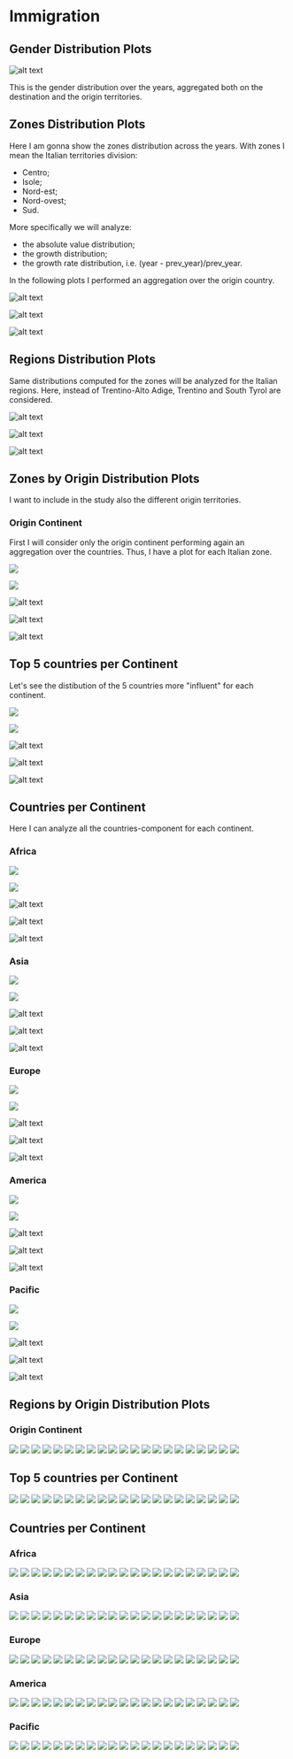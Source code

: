 # Immigration

## Gender Distribution Plots
![alt text](https://github.com/SaraR-1/Immigration/blob/master/Plots/gender_distribution.png)

This is the gender distribution over the years, aggregated both on the destination and the origin territories.

## Zones Distribution Plots
Here I am gonna show the zones distribution across the years. With zones I mean the Italian territories division:
- Centro;
- Isole;
- Nord-est;
- Nord-ovest;
- Sud.

More specifically we will analyze:
- the absolute value distribution;
- the growth distribution;
- the growth rate distribution, i.e. (year - prev_year)/prev_year.

In the following plots I performed an aggregation over the origin country.

![alt text](https://github.com/SaraR-1/Immigration/blob/master/Plots/zone.png)

![alt text](https://github.com/SaraR-1/Immigration/blob/master/Plots/zone_abs_growth.png)

![alt text](https://github.com/SaraR-1/Immigration/blob/master/Plots/zone_prev_growth.png)

## Regions Distribution Plots
Same distributions computed for the zones will be analyzed for the Italian regions. Here, instead of Trentino-Alto Adige, Trentino and South Tyrol are considered.

![alt text](https://github.com/SaraR-1/Immigration/blob/master/Plots/region_abs.png)

![alt text](https://github.com/SaraR-1/Immigration/blob/master/Plots/region_abs_growth.png)

![alt text](https://github.com/SaraR-1/Immigration/blob/master/Plots/region_prev_growth.png)

## Zones by Origin Distribution Plots
I want to include in the study also the different origin territories. 

### Origin Continent
First I will consider only the origin continent performing again an aggregation over the countries. Thus, I have a plot for each Italian zone.

![](https://github.com/SaraR-1/Immigration/blob/master/Plots/continent_distr_Centro.png) 

![](https://github.com/SaraR-1/Immigration/blob/master/Plots/continent_distr_Isole.png)

![alt text](https://github.com/SaraR-1/Immigration/blob/master/Plots/continent_distr_Nord-est.png)

![alt text](https://github.com/SaraR-1/Immigration/blob/master/Plots/continent_distr_Nord-ovest.png)

![alt text](https://github.com/SaraR-1/Immigration/blob/master/Plots/continent_distr_Sud.png)

## Top 5 countries per Continent
Let's see the distibution of the 5 countries more "influent" for each continent.

![](https://github.com/SaraR-1/Immigration/blob/master/Plots/zone_top5_countrie_cont_Centro.png) 

![](https://github.com/SaraR-1/Immigration/blob/master/Plots/zone_top5_countrie_cont_Isole.png)

![alt text](https://github.com/SaraR-1/Immigration/blob/master/Plots/zone_top5_countrie_cont_Nord-est.png)

![alt text](https://github.com/SaraR-1/Immigration/blob/master/Plots/zone_top5_countrie_cont_Nord-ovest.png)

![alt text](https://github.com/SaraR-1/Immigration/blob/master/Plots/zone_top5_countrie_cont_Sud.png)

## Countries per Continent
Here I can analyze all the countries-component for each continent.

### Africa
![](https://github.com/SaraR-1/Immigration/blob/master/Plots/py_zone_Africa_countries_Centro.png) 

![](https://github.com/SaraR-1/Immigration/blob/master/Plots/py_zone_Africa_countries_Isole.png)

![alt text](https://github.com/SaraR-1/Immigration/blob/master/Plots/py_zone_Africa_countries_Nord-est.png)

![alt text](https://github.com/SaraR-1/Immigration/blob/master/Plots/py_zone_Africa_countries_Nord-ovest.png)

![alt text](https://github.com/SaraR-1/Immigration/blob/master/Plots/py_zone_Africa_countries_Sud.png)

### Asia
![](https://github.com/SaraR-1/Immigration/blob/master/Plots/py_zone_Asia_countries_Centro.png) 

![](https://github.com/SaraR-1/Immigration/blob/master/Plots/py_zone_Asia_countries_Isole.png)

![alt text](https://github.com/SaraR-1/Immigration/blob/master/Plots/py_zone_Asia_countries_Nord-est.png)

![alt text](https://github.com/SaraR-1/Immigration/blob/master/Plots/py_zone_Asia_countries_Nord-ovest.png)

![alt text](https://github.com/SaraR-1/Immigration/blob/master/Plots/py_zone_Asia_countries_Sud.png)

### Europe
![](https://github.com/SaraR-1/Immigration/blob/master/Plots/py_zone_Europe_countries_Centro.png) 

![](https://github.com/SaraR-1/Immigration/blob/master/Plots/py_zone_Europe_countries_Isole.png)

![alt text](https://github.com/SaraR-1/Immigration/blob/master/Plots/py_zone_Europe_countries_Nord-est.png)

![alt text](https://github.com/SaraR-1/Immigration/blob/master/Plots/py_zone_Europe_countries_Nord-ovest.png)

![alt text](https://github.com/SaraR-1/Immigration/blob/master/Plots/py_zone_Europe_countries_Sud.png)

### America
![](https://github.com/SaraR-1/Immigration/blob/master/Plots/py_zone_America_countries_Centro.png) 

![](https://github.com/SaraR-1/Immigration/blob/master/Plots/py_zone_America_countries_Isole.png)

![alt text](https://github.com/SaraR-1/Immigration/blob/master/Plots/py_zone_America_countries_Nord-est.png)

![alt text](https://github.com/SaraR-1/Immigration/blob/master/Plots/py_zone_America_countries_Nord-ovest.png)

![alt text](https://github.com/SaraR-1/Immigration/blob/master/Plots/py_zone_America_countries_Sud.png)

### Pacific
![](https://github.com/SaraR-1/Immigration/blob/master/Plots/py_zone_Pacific_countries_Centro.png) 

![](https://github.com/SaraR-1/Immigration/blob/master/Plots/py_zone_Pacific_countries_Isole.png)

![alt text](https://github.com/SaraR-1/Immigration/blob/master/Plots/py_zone_Pacific_countries_Nord-est.png)

![alt text](https://github.com/SaraR-1/Immigration/blob/master/Plots/py_zone_Pacific_countries_Nord-ovest.png)

![alt text](https://github.com/SaraR-1/Immigration/blob/master/Plots/py_zone_Pacific_countries_Sud.png)

## Regions by Origin Distribution Plots

### Origin Continent
![](https://github.com/SaraR-1/Immigration/blob/master/Plots/continent_distr_Abruzzo.png)
![](https://github.com/SaraR-1/Immigration/blob/master/Plots/continent_distr_Basilicata.png)
![](https://github.com/SaraR-1/Immigration/blob/master/Plots/continent_distr_Calabria.png)
![](https://github.com/SaraR-1/Immigration/blob/master/Plots/continent_distr_Campania.png)
![](https://github.com/SaraR-1/Immigration/blob/master/Plots/continent_distr_Emilia-Romagna.png)
![](https://github.com/SaraR-1/Immigration/blob/master/Plots/continent_distr_Friuli-VeneziaGiulia.png)
![](https://github.com/SaraR-1/Immigration/blob/master/Plots/continent_distr_Lazio.png)
![](https://github.com/SaraR-1/Immigration/blob/master/Plots/continent_distr_Liguria.png)
![](https://github.com/SaraR-1/Immigration/blob/master/Plots/continent_distr_Lombardia.png)
![](https://github.com/SaraR-1/Immigration/blob/master/Plots/continent_distr_Marche.png)
![](https://github.com/SaraR-1/Immigration/blob/master/Plots/continent_distr_Molise.png)
![](https://github.com/SaraR-1/Immigration/blob/master/Plots/continent_distr_Piemonte.png)
![](https://github.com/SaraR-1/Immigration/blob/master/Plots/continent_distr_ProvinciaAutonomadiBolzano.png)
![](https://github.com/SaraR-1/Immigration/blob/master/Plots/continent_distr_ProvinciaAutonomadiTrento.png)
![](https://github.com/SaraR-1/Immigration/blob/master/Plots/continent_distr_Puglia.png)
![](https://github.com/SaraR-1/Immigration/blob/master/Plots/continent_distr_Sardegna.png)
![](https://github.com/SaraR-1/Immigration/blob/master/Plots/continent_distr_Sicilia.png)
![](https://github.com/SaraR-1/Immigration/blob/master/Plots/continent_distr_Toscana.png)
![](https://github.com/SaraR-1/Immigration/blob/master/Plots/continent_distr_Umbria.png)
![](https://github.com/SaraR-1/Immigration/blob/master/Plots/continent_distr_Valled'Aosta.png)
![](https://github.com/SaraR-1/Immigration/blob/master/Plots/continent_distr_Veneto.png)

## Top 5 countries per Continent
![](https://github.com/SaraR-1/Immigration/blob/master/Plots/region_top5_countrie_cont_Abruzzo.png)
![](https://github.com/SaraR-1/Immigration/blob/master/Plots/region_top5_countrie_cont_Basilicata.png)
![](https://github.com/SaraR-1/Immigration/blob/master/Plots/region_top5_countrie_cont_Calabria.png)
![](https://github.com/SaraR-1/Immigration/blob/master/Plots/region_top5_countrie_cont_Campania.png)
![](https://github.com/SaraR-1/Immigration/blob/master/Plots/region_top5_countrie_cont_Emilia-Romagna.png)
![](https://github.com/SaraR-1/Immigration/blob/master/Plots/region_top5_countrie_cont_Friuli-VeneziaGiulia.png)
![](https://github.com/SaraR-1/Immigration/blob/master/Plots/region_top5_countrie_cont_Lazio.png)
![](https://github.com/SaraR-1/Immigration/blob/master/Plots/region_top5_countrie_cont_Liguria.png)
![](https://github.com/SaraR-1/Immigration/blob/master/Plots/region_top5_countrie_cont_Lombardia.png)
![](https://github.com/SaraR-1/Immigration/blob/master/Plots/region_top5_countrie_cont_Marche.png)
![](https://github.com/SaraR-1/Immigration/blob/master/Plots/region_top5_countrie_cont_Molise.png)
![](https://github.com/SaraR-1/Immigration/blob/master/Plots/region_top5_countrie_cont_Piemonte.png)
![](https://github.com/SaraR-1/Immigration/blob/master/Plots/region_top5_countrie_cont_ProvinciaAutonomadiBolzano.png)
![](https://github.com/SaraR-1/Immigration/blob/master/Plots/region_top5_countrie_cont_ProvinciaAutonomadiTrento.png)
![](https://github.com/SaraR-1/Immigration/blob/master/Plots/region_top5_countrie_cont_Puglia.png)
![](https://github.com/SaraR-1/Immigration/blob/master/Plots/region_top5_countrie_cont_Sardegna.png)
![](https://github.com/SaraR-1/Immigration/blob/master/Plots/region_top5_countrie_cont_Sicilia.png)
![](https://github.com/SaraR-1/Immigration/blob/master/Plots/region_top5_countrie_cont_Toscana.png)
![](https://github.com/SaraR-1/Immigration/blob/master/Plots/region_top5_countrie_cont_Umbria.png)
![](https://github.com/SaraR-1/Immigration/blob/master/Plots/region_top5_countrie_cont_Valled'Aosta.png)
![](https://github.com/SaraR-1/Immigration/blob/master/Plots/region_top5_countrie_cont_Veneto.png)


## Countries per Continent

### Africa
![](https://github.com/SaraR-1/Immigration/blob/master/Plots/py_region_Africa_countries_Abruzzo.png)
![](https://github.com/SaraR-1/Immigration/blob/master/Plots/py_region_Africa_countries_Basilicata.png)
![](https://github.com/SaraR-1/Immigration/blob/master/Plots/py_region_Africa_countries_Calabria.png)
![](https://github.com/SaraR-1/Immigration/blob/master/Plots/py_region_Africa_countries_Campania.png)
![](https://github.com/SaraR-1/Immigration/blob/master/Plots/py_region_Africa_countries_Emilia-Romagna.png)
![](https://github.com/SaraR-1/Immigration/blob/master/Plots/py_region_Africa_countries_Friuli-VeneziaGiulia.png)
![](https://github.com/SaraR-1/Immigration/blob/master/Plots/py_region_Africa_countries_Lazio.png)
![](https://github.com/SaraR-1/Immigration/blob/master/Plots/py_region_Africa_countries_Liguria.png)
![](https://github.com/SaraR-1/Immigration/blob/master/Plots/py_region_Africa_countries_Lombardia.png)
![](https://github.com/SaraR-1/Immigration/blob/master/Plots/py_region_Africa_countries_Marche.png)
![](https://github.com/SaraR-1/Immigration/blob/master/Plots/py_region_Africa_countries_Molise.png)
![](https://github.com/SaraR-1/Immigration/blob/master/Plots/py_region_Africa_countries_Piemonte.png)
![](https://github.com/SaraR-1/Immigration/blob/master/Plots/py_region_Africa_countries_ProvinciaAutonomadiBolzano.png)
![](https://github.com/SaraR-1/Immigration/blob/master/Plots/py_region_Africa_countries_ProvinciaAutonomadiTrento.png)
![](https://github.com/SaraR-1/Immigration/blob/master/Plots/py_region_Africa_countries_Puglia.png)
![](https://github.com/SaraR-1/Immigration/blob/master/Plots/py_region_Africa_countries_Sardegna.png)
![](https://github.com/SaraR-1/Immigration/blob/master/Plots/py_region_Africa_countries_Sicilia.png)
![](https://github.com/SaraR-1/Immigration/blob/master/Plots/py_region_Africa_countries_Toscana.png)
![](https://github.com/SaraR-1/Immigration/blob/master/Plots/py_region_Africa_countries_Umbria.png)
![](https://github.com/SaraR-1/Immigration/blob/master/Plots/py_region_Africa_countries_Valled'Aosta.png)
![](https://github.com/SaraR-1/Immigration/blob/master/Plots/py_region_Africa_countries_Veneto.png)

### Asia
![](https://github.com/SaraR-1/Immigration/blob/master/Plots/py_region_Asia_countries_Abruzzo.png)
![](https://github.com/SaraR-1/Immigration/blob/master/Plots/py_region_Asia_countries_Basilicata.png)
![](https://github.com/SaraR-1/Immigration/blob/master/Plots/py_region_Asia_countries_Calabria.png)
![](https://github.com/SaraR-1/Immigration/blob/master/Plots/py_region_Asia_countries_Campania.png)
![](https://github.com/SaraR-1/Immigration/blob/master/Plots/py_region_Asia_countries_Emilia-Romagna.png)
![](https://github.com/SaraR-1/Immigration/blob/master/Plots/py_region_Asia_countries_Friuli-VeneziaGiulia.png)
![](https://github.com/SaraR-1/Immigration/blob/master/Plots/py_region_Asia_countries_Lazio.png)
![](https://github.com/SaraR-1/Immigration/blob/master/Plots/py_region_Asia_countries_Liguria.png)
![](https://github.com/SaraR-1/Immigration/blob/master/Plots/py_region_Asia_countries_Lombardia.png)
![](https://github.com/SaraR-1/Immigration/blob/master/Plots/py_region_Asia_countries_Marche.png)
![](https://github.com/SaraR-1/Immigration/blob/master/Plots/py_region_Asia_countries_Molise.png)
![](https://github.com/SaraR-1/Immigration/blob/master/Plots/py_region_Asia_countries_Piemonte.png)
![](https://github.com/SaraR-1/Immigration/blob/master/Plots/py_region_Asia_countries_ProvinciaAutonomadiBolzano.png)
![](https://github.com/SaraR-1/Immigration/blob/master/Plots/py_region_Asia_countries_ProvinciaAutonomadiTrento.png)
![](https://github.com/SaraR-1/Immigration/blob/master/Plots/py_region_Asia_countries_Puglia.png)
![](https://github.com/SaraR-1/Immigration/blob/master/Plots/py_region_Asia_countries_Sardegna.png)
![](https://github.com/SaraR-1/Immigration/blob/master/Plots/py_region_Asia_countries_Sicilia.png)
![](https://github.com/SaraR-1/Immigration/blob/master/Plots/py_region_Asia_countries_Toscana.png)
![](https://github.com/SaraR-1/Immigration/blob/master/Plots/py_region_Asia_countries_Umbria.png)
![](https://github.com/SaraR-1/Immigration/blob/master/Plots/py_region_Asia_countries_Valled'Aosta.png)
![](https://github.com/SaraR-1/Immigration/blob/master/Plots/py_region_Asia_countries_Veneto.png)

### Europe
![](https://github.com/SaraR-1/Immigration/blob/master/Plots/py_region_Europe_countries_Abruzzo.png)
![](https://github.com/SaraR-1/Immigration/blob/master/Plots/py_region_Europe_countries_Basilicata.png)
![](https://github.com/SaraR-1/Immigration/blob/master/Plots/py_region_Europe_countries_Calabria.png)
![](https://github.com/SaraR-1/Immigration/blob/master/Plots/py_region_Europe_countries_Campania.png)
![](https://github.com/SaraR-1/Immigration/blob/master/Plots/py_region_Europe_countries_Emilia-Romagna.png)
![](https://github.com/SaraR-1/Immigration/blob/master/Plots/py_region_Europe_countries_Friuli-VeneziaGiulia.png)
![](https://github.com/SaraR-1/Immigration/blob/master/Plots/py_region_Europe_countries_Lazio.png)
![](https://github.com/SaraR-1/Immigration/blob/master/Plots/py_region_Europe_countries_Liguria.png)
![](https://github.com/SaraR-1/Immigration/blob/master/Plots/py_region_Europe_countries_Lombardia.png)
![](https://github.com/SaraR-1/Immigration/blob/master/Plots/py_region_Europe_countries_Marche.png)
![](https://github.com/SaraR-1/Immigration/blob/master/Plots/py_region_Europe_countries_Molise.png)
![](https://github.com/SaraR-1/Immigration/blob/master/Plots/py_region_Europe_countries_Piemonte.png)
![](https://github.com/SaraR-1/Immigration/blob/master/Plots/py_region_Europe_countries_ProvinciaAutonomadiBolzano.png)
![](https://github.com/SaraR-1/Immigration/blob/master/Plots/py_region_Europe_countries_ProvinciaAutonomadiTrento.png)
![](https://github.com/SaraR-1/Immigration/blob/master/Plots/py_region_Europe_countries_Puglia.png)
![](https://github.com/SaraR-1/Immigration/blob/master/Plots/py_region_Europe_countries_Sardegna.png)
![](https://github.com/SaraR-1/Immigration/blob/master/Plots/py_region_Europe_countries_Sicilia.png)
![](https://github.com/SaraR-1/Immigration/blob/master/Plots/py_region_Europe_countries_Toscana.png)
![](https://github.com/SaraR-1/Immigration/blob/master/Plots/py_region_Europe_countries_Umbria.png)
![](https://github.com/SaraR-1/Immigration/blob/master/Plots/py_region_Europe_countries_Valled'Aosta.png)
![](https://github.com/SaraR-1/Immigration/blob/master/Plots/py_region_Europe_countries_Veneto.png)

### America
![](https://github.com/SaraR-1/Immigration/blob/master/Plots/py_region_America_countries_Abruzzo.png)
![](https://github.com/SaraR-1/Immigration/blob/master/Plots/py_region_America_countries_Basilicata.png)
![](https://github.com/SaraR-1/Immigration/blob/master/Plots/py_region_America_countries_Calabria.png)
![](https://github.com/SaraR-1/Immigration/blob/master/Plots/py_region_America_countries_Campania.png)
![](https://github.com/SaraR-1/Immigration/blob/master/Plots/py_region_America_countries_Emilia-Romagna.png)
![](https://github.com/SaraR-1/Immigration/blob/master/Plots/py_region_America_countries_Friuli-VeneziaGiulia.png)
![](https://github.com/SaraR-1/Immigration/blob/master/Plots/py_region_America_countries_Lazio.png)
![](https://github.com/SaraR-1/Immigration/blob/master/Plots/py_region_America_countries_Liguria.png)
![](https://github.com/SaraR-1/Immigration/blob/master/Plots/py_region_America_countries_Lombardia.png)
![](https://github.com/SaraR-1/Immigration/blob/master/Plots/py_region_America_countries_Marche.png)
![](https://github.com/SaraR-1/Immigration/blob/master/Plots/py_region_America_countries_Molise.png)
![](https://github.com/SaraR-1/Immigration/blob/master/Plots/py_region_America_countries_Piemonte.png)
![](https://github.com/SaraR-1/Immigration/blob/master/Plots/py_region_America_countries_ProvinciaAutonomadiBolzano.png)
![](https://github.com/SaraR-1/Immigration/blob/master/Plots/py_region_America_countries_ProvinciaAutonomadiTrento.png)
![](https://github.com/SaraR-1/Immigration/blob/master/Plots/py_region_America_countries_Puglia.png)
![](https://github.com/SaraR-1/Immigration/blob/master/Plots/py_region_America_countries_Sardegna.png)
![](https://github.com/SaraR-1/Immigration/blob/master/Plots/py_region_America_countries_Sicilia.png)
![](https://github.com/SaraR-1/Immigration/blob/master/Plots/py_region_America_countries_Toscana.png)
![](https://github.com/SaraR-1/Immigration/blob/master/Plots/py_region_America_countries_Umbria.png)
![](https://github.com/SaraR-1/Immigration/blob/master/Plots/py_region_America_countries_Valled'Aosta.png)
![](https://github.com/SaraR-1/Immigration/blob/master/Plots/py_region_America_countries_Veneto.png)

### Pacific
![](https://github.com/SaraR-1/Immigration/blob/master/Plots/py_region_Pacific_countries_Abruzzo.png)
![](https://github.com/SaraR-1/Immigration/blob/master/Plots/py_region_Pacific_countries_Basilicata.png)
![](https://github.com/SaraR-1/Immigration/blob/master/Plots/py_region_Pacific_countries_Calabria.png)
![](https://github.com/SaraR-1/Immigration/blob/master/Plots/py_region_Pacific_countries_Campania.png)
![](https://github.com/SaraR-1/Immigration/blob/master/Plots/py_region_Pacific_countries_Emilia-Romagna.png)
![](https://github.com/SaraR-1/Immigration/blob/master/Plots/py_region_Pacific_countries_Friuli-VeneziaGiulia.png)
![](https://github.com/SaraR-1/Immigration/blob/master/Plots/py_region_Pacific_countries_Lazio.png)
![](https://github.com/SaraR-1/Immigration/blob/master/Plots/py_region_Pacific_countries_Liguria.png)
![](https://github.com/SaraR-1/Immigration/blob/master/Plots/py_region_Pacific_countries_Lombardia.png)
![](https://github.com/SaraR-1/Immigration/blob/master/Plots/py_region_Pacific_countries_Marche.png)
![](https://github.com/SaraR-1/Immigration/blob/master/Plots/py_region_Pacific_countries_Molise.png)
![](https://github.com/SaraR-1/Immigration/blob/master/Plots/py_region_Pacific_countries_Piemonte.png)
![](https://github.com/SaraR-1/Immigration/blob/master/Plots/py_region_Pacific_countries_ProvinciaAutonomadiBolzano.png)
![](https://github.com/SaraR-1/Immigration/blob/master/Plots/py_region_Pacific_countries_ProvinciaAutonomadiTrento.png)
![](https://github.com/SaraR-1/Immigration/blob/master/Plots/py_region_Pacific_countries_Puglia.png)
![](https://github.com/SaraR-1/Immigration/blob/master/Plots/py_region_Pacific_countries_Sardegna.png)
![](https://github.com/SaraR-1/Immigration/blob/master/Plots/py_region_Pacific_countries_Sicilia.png)
![](https://github.com/SaraR-1/Immigration/blob/master/Plots/py_region_Pacific_countries_Toscana.png)
![](https://github.com/SaraR-1/Immigration/blob/master/Plots/py_region_Pacific_countries_Umbria.png)
![](https://github.com/SaraR-1/Immigration/blob/master/Plots/py_region_Pacific_countries_Valled'Aosta.png)
![](https://github.com/SaraR-1/Immigration/blob/master/Plots/py_region_Pacific_countries_Veneto.png)

